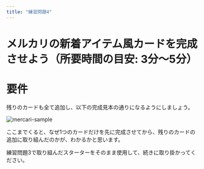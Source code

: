 ```yaml
---
title: "練習問題4"
---
```


# メルカリの新着アイテム風カードを完成させよう（所要時間の目安: 3分〜5分）

# 要件

残りのカードも全て追加し、以下の完成見本の通りになるようにしましょう。

![mercari-sample](https://storage.googleapis.com/zenn-user-upload/jqadu1160ejoc9vy9kjn6g8y5up0)

ここまでくると、なぜ1つのカードだけを先に完成させてから、残りのカードの追加に取り組んだのかが、わかるかと思います。

練習問題3で取り組んだスターターをそのまま使用して、続きに取り掛かってください。